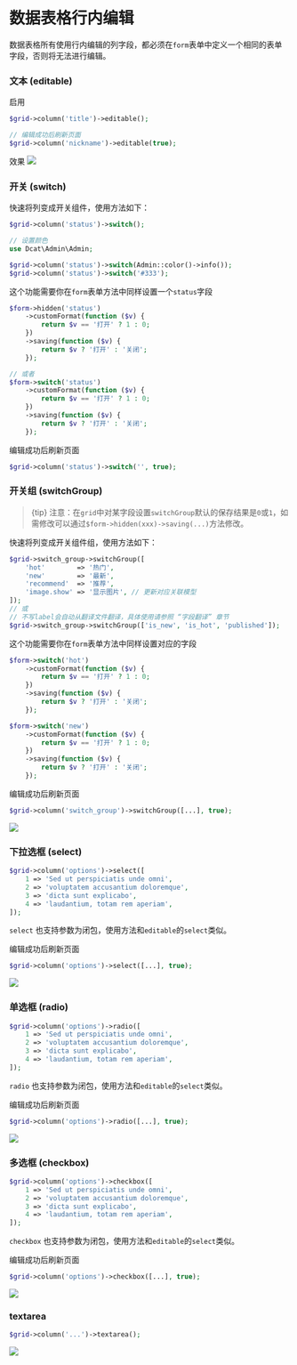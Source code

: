 # 数据表格行内编辑

数据表格所有使用行内编辑的列字段，都必须在`form`表单中定义一个相同的表单字段，否则将无法进行编辑。


### 文本 (editable)

启用
```php
$grid->column('title')->editable();

// 编辑成功后刷新页面
$grid->column('nickname')->editable(true);
```

效果
![](https://cdn.learnku.com/uploads/images/202109/14/38389/mX4Za4nj1y.png!large)


### 开关 (switch)


快速将列变成开关组件，使用方法如下：
```php
$grid->column('status')->switch();

// 设置颜色
use Dcat\Admin\Admin;

$grid->column('status')->switch(Admin::color()->info());
$grid->column('status')->switch('#333');

```
这个功能需要你在`form`表单方法中同样设置一个`status`字段

```php
$form->hidden('status')
	->customFormat(function ($v) {
		return $v == '打开' ? 1 : 0;
	})
	->saving(function ($v) {
		return $v ? '打开' : '关闭';
	});

// 或者
$form->switch('status')
	->customFormat(function ($v) {
		return $v == '打开' ? 1 : 0;
	})
	->saving(function ($v) {
		return $v ? '打开' : '关闭';
	});
```


编辑成功后刷新页面
```php
$grid->column('status')->switch('', true);
```


### 开关组 (switchGroup)

> {tip} 注意：在`grid`中对某字段设置`switchGroup`默认的保存结果是`0`或`1`，如需修改可以通过`$form->hidden(xxx)->saving(...)`方法修改。

快速将列变成开关组件组，使用方法如下：
```php
$grid->switch_group->switchGroup([
    'hot'        => '热门',
    'new'        => '最新',
    'recommend'  => '推荐',
    'image.show' => '显示图片', // 更新对应关联模型
]);
// 或
// 不写label会自动从翻译文件翻译，具体使用请参照 “字段翻译” 章节
$grid->switch_group->switchGroup(['is_new', 'is_hot', 'published']);
```

这个功能需要你在`form`表单方法中同样设置对应的字段

```php
$form->switch('hot')
	->customFormat(function ($v) {
		return $v == '打开' ? 1 : 0;
	})
	->saving(function ($v) {
		return $v ? '打开' : '关闭';
	});

$form->switch('new')
	->customFormat(function ($v) {
		return $v == '打开' ? 1 : 0;
	})
	->saving(function ($v) {
		return $v ? '打开' : '关闭';
	});
```



编辑成功后刷新页面
```php
$grid->column('switch_group')->switchGroup([...], true);
```


![]({{public}}/assets/img/screenshots/grid-column-switch-group.png)


### 下拉选框 (select)

```php
$grid->column('options')->select([
    1 => 'Sed ut perspiciatis unde omni',
    2 => 'voluptatem accusantium doloremque',
    3 => 'dicta sunt explicabo',
    4 => 'laudantium, totam rem aperiam',
]);
```

`select` 也支持参数为闭包，使用方法和`editable`的`select`类似。



编辑成功后刷新页面
```php
$grid->column('options')->select([...], true);
```


![]({{public}}/assets/img/screenshots/grid-column-select.png)

### 单选框 (radio)
```php
$grid->column('options')->radio([
    1 => 'Sed ut perspiciatis unde omni',
    2 => 'voluptatem accusantium doloremque',
    3 => 'dicta sunt explicabo',
    4 => 'laudantium, totam rem aperiam',
]);
```

`radio` 也支持参数为闭包，使用方法和`editable`的`select`类似。


编辑成功后刷新页面
```php
$grid->column('options')->radio([...], true);
```

![](https://cdn.learnku.com/uploads/images/202109/14/38389/6Bo4phkB3f.png!large)

### 多选框 (checkbox)
```php
$grid->column('options')->checkbox([
    1 => 'Sed ut perspiciatis unde omni',
    2 => 'voluptatem accusantium doloremque',
    3 => 'dicta sunt explicabo',
    4 => 'laudantium, totam rem aperiam',
]);
```

`checkbox` 也支持参数为闭包，使用方法和`editable`的`select`类似。



编辑成功后刷新页面
```php
$grid->column('options')->checkbox([...], true);
```

![]({{public}}/assets/img/screenshots/grid-column-checkbox.png)


### textarea

```php
$grid->column('...')->textarea();
```

![](https://cdn.learnku.com/uploads/images/202109/14/38389/wViO5EoPBg.png!large)
